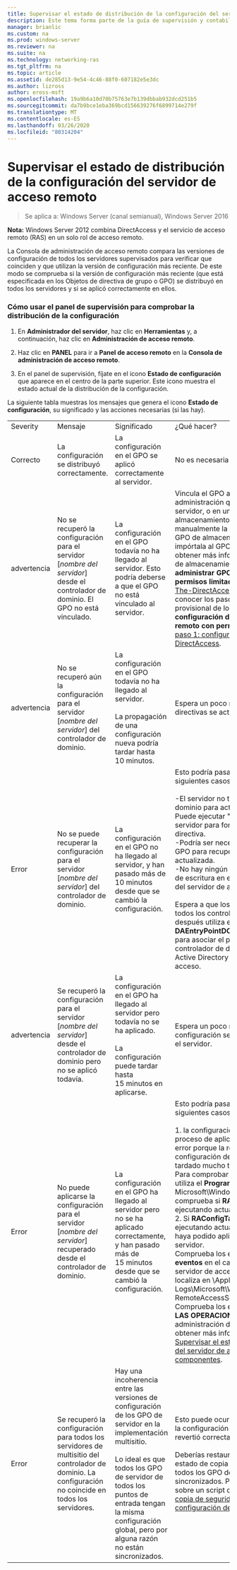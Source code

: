 ```yaml
---
title: Supervisar el estado de distribución de la configuración del servidor de acceso remoto
description: Este tema forma parte de la guía de supervisión y contabilidad de acceso remoto en Windows Server 2016.
manager: brianlic
ms.custom: na
ms.prod: windows-server
ms.reviewer: na
ms.suite: na
ms.technology: networking-ras
ms.tgt_pltfrm: na
ms.topic: article
ms.assetid: de285d13-9e54-4c46-88f0-607182e5e3dc
ms.author: lizross
author: eross-msft
ms.openlocfilehash: 19a9b6a10d70b75763e7b139dbbab932dcd251b5
ms.sourcegitcommit: da7b9bce1eba369bcd156639276f6899714e279f
ms.translationtype: MT
ms.contentlocale: es-ES
ms.lasthandoff: 03/26/2020
ms.locfileid: "80314204"
---
```

# <a name="monitor-the-configuration-distribution-status-of-the-remote-access-server"></a>Supervisar el estado de distribución de la configuración del servidor de acceso remoto

>Se aplica a: Windows Server (canal semianual), Windows Server 2016

**Nota:** Windows Server 2012 combina DirectAccess y el servicio de acceso remoto (RAS) en un solo rol de acceso remoto.  
  
La Consola de administración de acceso remoto compara las versiones de configuración de todos los servidores supervisados para verificar que coinciden y que utilizan la versión de configuración más reciente. De este modo se comprueba si la versión de configuración más reciente (que está especificada en los Objetos de directiva de grupo o GPO) se distribuyó en todos los servidores y si se aplicó correctamente en ellos.  
  
### <a name="to-use-the-monitoring-dashboard-to-monitor-the-configuration-distribution"></a>Cómo usar el panel de supervisión para comprobar la distribución de la configuración  
  
1.  En **Administrador del servidor**, haz clic en **Herramientas** y, a continuación, haz clic en **Administración de acceso remoto**.  
  
2.  Haz clic en **PANEL** para ir a **Panel de acceso remoto** en la **Consola de administración de acceso remoto**.  
  
3.  En el panel de supervisión, fíjate en el icono **Estado de configuración** que aparece en el centro de la parte superior. Este icono muestra el estado actual de la distribución de la configuración.  
  
La siguiente tabla muestras los mensajes que genera el icono **Estado de configuración**, su significado y las acciones necesarias (si las hay).  
  
|||||  
|-|-|-|-|  
|Severity|Mensaje|Significado|¿Qué hacer?|  
|Correcto|La configuración se distribuyó correctamente.|La configuración en el GPO se aplicó correctamente al servidor.|No es necesaria ninguna acción.|  
|advertencia|No se recuperó la configuración para el servidor [*nombre del servidor*] desde el controlador de dominio. El GPO no está vinculado.|La configuración en el GPO todavía no ha llegado al servidor. Esto podría deberse a que el GPO no está vinculado al servidor.|Vincula el GPO a un ámbito de administración que esté aplicado al servidor, o en un escenario de GPO de almacenamiento provisional, exporta manualmente la configuración desde el GPO de almacenamiento provisional e impórtala al GPO de producción. Para obtener más información sobre los GPO de almacenamiento provisional, consulte **administrar GPO de acceso remoto con permisos limitados** en [Step-1-plan-The-DirectAccess-Infrastructure](../../directaccess/single-server-advanced/Step-1-Plan-the-DirectAccess-Infrastructure.md). Para conocer los pasos de almacenamiento provisional de los GPO, consulte **configuración de GPO de acceso remoto con permisos limitados** en [el paso 1: configurar la infraestructura de DirectAccess](../../directaccess/single-server-advanced/Step-1-Configuring-DirectAccess-Infrastructure.md).|  
|advertencia|No se recuperó aún la configuración para el servidor [*nombre del servidor*] del controlador de dominio.|La configuración en el GPO todavía no ha llegado al servidor.<br /><br />La propagación de una configuración nueva podría tardar hasta 10 minutos.|Espera un poco más para que las directivas se actualicen en el servidor.|  
|Error|No se puede recuperar la configuración para el servidor [*nombre del servidor*] del controlador de dominio.|La configuración en el GPO no ha llegado al servidor, y han pasado más de 10 minutos desde que se cambió la configuración.|Esto podría pasar en uno de los siguientes casos:<br /><br />-El servidor no tiene conectividad con el dominio para actualizar las directivas. Puede ejecutar "gpupdate/force" en el servidor para forzar una actualización de directiva.<br />-Podría ser necesaria la replicación de GPO para recuperar la configuración actualizada.<br />-No hay ningún controlador de dominio de escritura en el sitio Active Directory del servidor de acceso remoto.<br /><br />Espera a que los GPO se repliquen en todos los controladores de dominio, y después utiliza el cmdlet **Set-DAEntryPointDC** de Windows PowerShell para asociar el punto de entrada con un controlador de dominio de escritura en Active Directory en el servidor de remoto acceso.|  
|advertencia|Se recuperó la configuración para el servidor [*nombre del servidor*] desde el controlador de dominio pero no se aplicó todavía.|La configuración en el GPO ha llegado al servidor pero todavía no se ha aplicado.<br /><br />La configuración puede tardar hasta 15 minutos en aplicarse.|Espera un poco más para que la configuración se aplique por completo en el servidor.|  
|Error|No puede aplicarse la configuración para el servidor [*nombre del servidor*] recuperado desde el controlador de dominio.|La configuración en el GPO ha llegado al servidor pero no se ha aplicado correctamente, y han pasado más de 15 minutos desde que se cambió la configuración.|Esto podría pasar en uno de los siguientes casos:<br /><br />1. la configuración está actualmente en proceso de aplicarse. Se muestra como error porque la recuperación de la configuración desde el GPO podría haber tardado mucho tiempo.<br />    Para comprobar si este es el motivo, utiliza el **Programador de tareas** para ir a Microsoft\Windows\RemoteAccess y comprueba si **RAConfigTask** se está ejecutando actualmente.<br />2. Si **RAConfigTask** no se está ejecutando actualmente, puede que no haya podido aplicar la configuración en el servidor.<br />    Comprueba los errores en el **Visor de eventos** en el canal de operaciones del servidor de acceso remoto, que se localiza en \Applications and Services Logs\Microsoft\Windows\RemoteAccess-RemoteAccessServer.<br />    Comprueba los errores en **ESTADO DE LAS OPERACIONES** en la Consola de administración de acceso remoto. Para obtener más información, consulta [Supervisar el estado de las operaciones del servidor de acceso remoto y sus componentes](Monitor-the-operations-status-of-the-Remote-Access-server-and-its-components.md).|  
|Error|Se recuperó la configuración para todos los servidores de multisitio del controlador de dominio. La configuración no coincide en todos los servidores.|Hay una incoherencia entre las versiones de configuración de los GPO de servidor en la implementación multisitio.<br /><br />Lo ideal es que todos los GPO de servidor de todos los puntos de entrada tengan la misma configuración global, pero por alguna razón no están sincronizados.|Esto puede ocurrir cuando un cambio en la configuración generó un error y no se revertió correctamente.<br /><br />Deberías restaurar los GPO desde un estado de copia de seguridad en el que todos los GPO de servidor estén sincronizados. Para obtener información sobre un script que puede usar, consulte [copia de seguridad y restauración de la configuración de acceso remoto](https://gallery.technet.microsoft.com/Back-up-and-Restore-Remote-e157e6a6).|  
  


